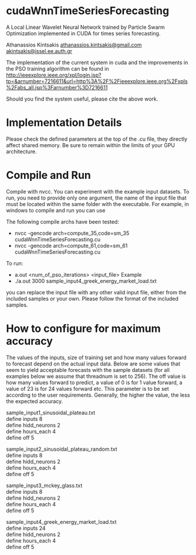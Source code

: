 # cudaWnnTimeSeriesForecasting
A Local Linear Wavelet Neural Network trained by Particle Swarm Optimization implemented in CUDA for times series forecasting.

Athanassios Kintsakis
athanassios.kintsakis@gmail.com
akintsakis@issel.ee.auth.gr

The implementation of the current system in cuda and the improvements in the PSO training algorithm can be found in
http://ieeexplore.ieee.org/xpl/login.jsp?tp=&arnumber=7216611&url=http%3A%2F%2Fieeexplore.ieee.org%2Fxpls%2Fabs_all.jsp%3Farnumber%3D7216611

Should you find the system useful, please cite the above work.

# Implementation Details
Please check the defined parameters at the top of the .cu file, they directly affect shared memory. Be sure to remain within the limits of your GPU architecture.

# Compile and Run
Compile with nvcc. You can experiment with the example input datasets. To run, you need to provide only one argument, the name of the input file that must be located within the same folder with the executable. For example, in windows to compile and run you can use

The following compile archs have been tested:
* nvcc -gencode arch=compute_35,code=sm_35 cudaWnnTimeSeriesForecasting.cu  
* nvcc -gencode arch=compute_61,code=sm_61 cudaWnnTimeSeriesForecasting.cu 

To run:
* a.out <num_of_pso_iterations> <input_file> 
Example
* ./a.out 3000 sample_input4_greek_energy_market_load.txt

you can replace the input file with any other valid input file, either from the included samples or your own. Please follow the format of the included samples.

# How to configure for maximum accuracy
The values of the inputs, size of training set and how many values forward to forecast depend on the actual input data.
Below are some values that seem to yield acceptable forecasts with the sample datasets (for all examples below we assume that threadnum is set to 256). The off value is how many values forward to predict, a value of 0 is for 1 value forward, a value of 23 is for 24 values forward etc. This parameter is to be set according to the user requirements. Generally, the higher the value, the less the expected accuracy.

sample_input1_sinusoidal_plateau.txt  
define inputs 8  
define hidd_neurons 2  
define hours_each 4  
define off 5  

sample_input2_sinusoidal_plateau_random.txt  
define inputs 8  
define hidd_neurons 2  
define hours_each 4  
define off 5  

sample_input3_mckey_glass.txt  
define inputs 8  
define hidd_neurons 2  
define hours_each 4  
define off 5  

sample_input4_greek_energy_market_load.txt  
define inputs 24  
define hidd_neurons 2  
define hours_each 4  
define off 5  
